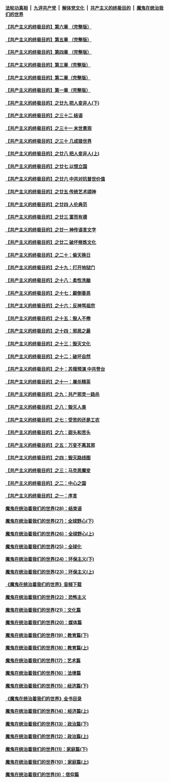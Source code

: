 ####  [法轮功真相](../../../../basic/blob/master/README.md?t=05172031) &nbsp;|&nbsp; [九评共产党](../../../../9ping.md/blob/master/README.md?t=05172031) &nbsp;|&nbsp; [解体党文化](../../../../jtdwh.md/blob/master/README.md?t=05172031)  &nbsp;|&nbsp; [共产主义的终极目的](../../../../gczydzjmd.md/blob/master/README.md?t=05172031) &nbsp;|&nbsp; [魔鬼在统治我们的世界](../../../../mgztzwmdsj.md/blob/master/README.md?t=05172031) 

#### [【共产主义的终极目的】第六章 （完整版）](../pages/nsc422/n11428913.md?t=05172031) 

#### [【共产主义的终极目的】第五章 （完整版）](../pages/nsc422/n11428912.md?t=05172031) 

#### [【共产主义的终极目的】第四章 （完整版）](../pages/nsc422/n11428907.md?t=05172031) 

#### [【共产主义的终极目的】第三章（完整版）](../pages/nsc422/n11428848.md?t=05172031) 

#### [【共产主义的终极目的】第二章（完整版）](../pages/nsc422/n11428831.md?t=05172031) 

#### [【共产主义的终极目的】第一章（完整版）](../pages/nsc422/n11417651.md?t=05172031) 

#### [【共产主义的终极目的】之廿九 把人变非人(下)](../pages/nsc422/n11344140.md?t=05172031) 

#### [【共产主义的终极目的】之三十二 结语](../pages/nsc422/n11360535.md?t=05172031) 

#### [【共产主义的终极目的】之三十一 末世景观](../pages/nsc422/n11351129.md?t=05172031) 

#### [【共产主义的终极目的】之三十 几成狼世界](../pages/nsc422/n11348280.md?t=05172031) 

#### [【共产主义的终极目的】之廿八 把人变非人(上)](../pages/nsc422/n11340492.md?t=05172031) 

#### [【共产主义的终极目的】之廿七 以恨立国](../pages/nsc422/n11336944.md?t=05172031) 

#### [【共产主义的终极目的】之廿六 中共对抗普世价值](../pages/nsc422/n11324785.md?t=05172031) 

#### [【共产主义的终极目的】之廿五 传统艺术颂神](../pages/nsc422/n11296396.md?t=05172031) 

#### [【共产主义的终极目的】之廿四 人伦典范](../pages/nsc422/n11296397.md?t=05172031) 

#### [【共产主义的终极目的】之廿三 富而有德](../pages/nsc422/n11283598.md?t=05172031) 

#### [【共产主义的终极目的】之廿一 神传语言文字](../pages/nsc422/n11263265.md?t=05172031) 

#### [【共产主义的终极目的】之廿二 破坏修炼文化](../pages/nsc422/n11245728.md?t=05172031) 

#### [【共产主义的终极目的】之二十：偷天换日](../pages/nsc422/n11238846.md?t=05172031) 

#### [【共产主义的终极目的】之十九：打开地狱门](../pages/nsc422/n11206376.md?t=05172031) 

#### [【共产主义的终极目的】之十八：柔性洗脑](../pages/nsc422/n11199994.md?t=05172031) 

#### [【共产主义的终极目的】之十七：颠倒善恶](../pages/nsc422/n11179782.md?t=05172031) 

#### [【共产主义的终极目的】之十六：反神骂祖宗](../pages/nsc422/n11166798.md?t=05172031) 

#### [【共产主义的终极目的】之十五：毁人不倦](../pages/nsc422/n11166792.md?t=05172031) 

#### [【共产主义的终极目的】之十四：邪恶之最](../pages/nsc422/n11150249.md?t=05172031) 

#### [【共产主义的终极目的】之十三：毁灭文化](../pages/nsc422/n11135227.md?t=05172031) 

#### [【共产主义的终极目的】之十二：破坏自然](../pages/nsc422/n11135214.md?t=05172031) 

#### [【共产主义的终极目的】之十：苏俄预演 中共登台](../pages/nsc422/n11118424.md?t=05172031) 

#### [【共产主义的终极目的】之十一：屠杀精英](../pages/nsc422/n11118442.md?t=05172031) 

#### [【共产主义的终极目的】之九：共产邪灵一路杀](../pages/nsc422/n11114139.md?t=05172031) 

#### [【共产主义的终极目的】之八：毁灭人类](../pages/nsc422/n11108503.md?t=05172031) 

#### [【共产主义的终极目的】之七：受苦的还是工农](../pages/nsc422/n11101809.md?t=05172031) 

#### [【共产主义的终极目的】之六：甜头和苦头](../pages/nsc422/n11096971.md?t=05172031) 

#### [【共产主义的终极目的】之五：万变不离其邪](../pages/nsc422/n11091285.md?t=05172031) 

#### [【共产主义的终极目的】之四：毁灭路线图](../pages/nsc422/n11086284.md?t=05172031) 

#### [【共产主义的终极目的】之三：马克思魔变](../pages/nsc422/n11061941.md?t=05172031) 

#### [【共产主义的终极目的】之二：中心之国](../pages/nsc422/n11047728.md?t=05172031) 

#### [【共产主义的终极目的】之一：序言](../pages/nsc422/n11086077.md?t=05172031) 

#### [魔鬼在统治着我们的世界(28)：结束语](../pages/nsc422/n10936246.md?t=05172031) 

#### [魔鬼在统治着我们的世界(27)：全球野心(下)](../pages/nsc422/n10928319.md?t=05172031) 

#### [魔鬼在统治着我们的世界(26)：全球野心(上)](../pages/nsc422/n10900318.md?t=05172031) 

#### [魔鬼在统治着我们的世界(25)：全球化](../pages/nsc422/n10788205.md?t=05172031) 

#### [魔鬼在统治着我们的世界(24)：环保主义(下)](../pages/nsc422/n10695307.md?t=05172031) 

#### [魔鬼在统治着我们的世界(23)：环保主义(上)](../pages/nsc422/n10688613.md?t=05172031) 

#### [《魔鬼在统治着我们的世界》音频下载](../pages/nsc422/n10635553.md?t=05172031) 

#### [魔鬼在统治着我们的世界(22)：恐怖主义](../pages/nsc422/n10614727.md?t=05172031) 

#### [魔鬼在统治着我们的世界(21)：文化篇](../pages/nsc422/n10597706.md?t=05172031) 

#### [魔鬼在统治着我们的世界(20)：媒体篇](../pages/nsc422/n10586579.md?t=05172031) 

#### [魔鬼在统治着我们的世界(19)：教育篇(下)](../pages/nsc422/n10564808.md?t=05172031) 

#### [魔鬼在统治着我们的世界(18)：教育篇(上)](../pages/nsc422/n10526970.md?t=05172031) 

#### [魔鬼在统治着我们的世界(17)：艺术篇](../pages/nsc422/n10499093.md?t=05172031) 

#### [魔鬼在统治着我们的世界(16)：法律篇](../pages/nsc422/n10485969.md?t=05172031) 

#### [魔鬼在统治着我们的世界(15)：经济篇(下)](../pages/nsc422/n10469975.md?t=05172031) 

#### [《魔鬼在统治着我们的世界》全书目录](../pages/nsc422/n10464261.md?t=05172031) 

#### [魔鬼在统治着我们的世界(14)：经济篇(上)](../pages/nsc422/n10457370.md?t=05172031) 

#### [魔鬼在统治着我们的世界(13)：政治篇(下)](../pages/nsc422/n10448270.md?t=05172031) 

#### [魔鬼在统治着我们的世界(12)：政治篇(上)](../pages/nsc422/n10444576.md?t=05172031) 

#### [魔鬼在统治着我们的世界(11)：家庭篇(下)](../pages/nsc422/n10440961.md?t=05172031) 

#### [魔鬼在统治着我们的世界(10)：家庭篇(上)](../pages/nsc422/n10435448.md?t=05172031) 

#### [魔鬼在统治着我们的世界(9)：信仰篇](../pages/nsc422/n10432159.md?t=05172031) 

